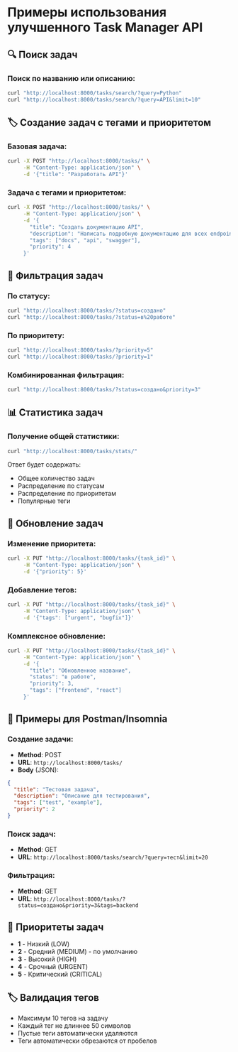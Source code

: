 # Примеры использования улучшенного Task Manager API

## 🔍 Поиск задач

### Поиск по названию или описанию:
```bash
curl "http://localhost:8000/tasks/search/?query=Python"
curl "http://localhost:8000/tasks/search/?query=API&limit=10"
```

## 🏷️ Создание задач с тегами и приоритетом

### Базовая задача:
```bash
curl -X POST "http://localhost:8000/tasks/" \
     -H "Content-Type: application/json" \
     -d '{"title": "Разработать API"}'
```

### Задача с тегами и приоритетом:
```bash
curl -X POST "http://localhost:8000/tasks/" \
     -H "Content-Type: application/json" \
     -d '{
       "title": "Создать документацию API",
       "description": "Написать подробную документацию для всех endpoints",
       "tags": ["docs", "api", "swagger"],
       "priority": 4
     }'
```

## 🔧 Фильтрация задач

### По статусу:
```bash
curl "http://localhost:8000/tasks/?status=создано"
curl "http://localhost:8000/tasks/?status=в%20работе"
```

### По приоритету:
```bash
curl "http://localhost:8000/tasks/?priority=5"
curl "http://localhost:8000/tasks/?priority=1"
```

### Комбинированная фильтрация:
```bash
curl "http://localhost:8000/tasks/?status=создано&priority=3"
```

## 📊 Статистика задач

### Получение общей статистики:
```bash
curl "http://localhost:8000/tasks/stats/"
```

Ответ будет содержать:
- Общее количество задач
- Распределение по статусам
- Распределение по приоритетам
- Популярные теги

## 🚀 Обновление задач

### Изменение приоритета:
```bash
curl -X PUT "http://localhost:8000/tasks/{task_id}" \
     -H "Content-Type: application/json" \
     -d '{"priority": 5}'
```

### Добавление тегов:
```bash
curl -X PUT "http://localhost:8000/tasks/{task_id}" \
     -H "Content-Type: application/json" \
     -d '{"tags": ["urgent", "bugfix"]}'
```

### Комплексное обновление:
```bash
curl -X PUT "http://localhost:8000/tasks/{task_id}" \
     -H "Content-Type: application/json" \
     -d '{
       "title": "Обновленное название",
       "status": "в работе",
       "priority": 3,
       "tags": ["frontend", "react"]
     }'
```

## 📱 Примеры для Postman/Insomnia

### Создание задачи:
- **Method**: POST
- **URL**: `http://localhost:8000/tasks/`
- **Body** (JSON):
```json
{
  "title": "Тестовая задача",
  "description": "Описание для тестирования",
  "tags": ["test", "example"],
  "priority": 2
}
```

### Поиск задач:
- **Method**: GET
- **URL**: `http://localhost:8000/tasks/search/?query=тест&limit=20`

### Фильтрация:
- **Method**: GET
- **URL**: `http://localhost:8000/tasks/?status=создано&priority=3&tags=backend`

## 🎯 Приоритеты задач

- **1** - Низкий (LOW)
- **2** - Средний (MEDIUM) - по умолчанию
- **3** - Высокий (HIGH)
- **4** - Срочный (URGENT)
- **5** - Критический (CRITICAL)

## 🏷️ Валидация тегов

- Максимум 10 тегов на задачу
- Каждый тег не длиннее 50 символов
- Пустые теги автоматически удаляются
- Теги автоматически обрезаются от пробелов
